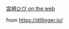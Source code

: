 [宮崎ひび on the web](https://www.hibi.miyazaki.jp/)
<!--stackedit_data:
eyJoaXN0b3J5IjpbMTQ0ODQ1NDk2NF19
-->

from https://dillinger.io/